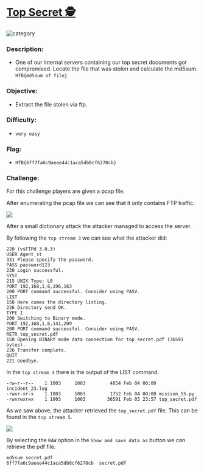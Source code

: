 #  [Top Secret 🕵️](#top-secret)
![category](https://img.shields.io/badge/category-forensics-orange)


### Description:
* One of our internal servers containing our top secret documents got compromised. Locate the file that was stolen and calculate the md5sum. `HTB{md5sum of file}`


### Objective:
* Extract the file stolen via ftp.


### Difficulty:
* `very easy` 


### Flag:
* `HTB{6ff7fa6c9aeee44c1aca5db8cf6278cb}`

### Challenge:

For this challenge players are given a pcap file.

After enumerating the pcap file we can see that it only contains FTP traffic.

![](https://i.imgur.com/mMHPxHK.png)

After a small dictionary attack the attacker managed to access the server.

By following the `tcp stream 3` we can see what the attacker did:

```
220 (vsFTPd 3.0.3)
USER Agent_st
331 Please specify the password.
PASS password123
230 Login successful.
SYST
215 UNIX Type: L8
PORT 192,168,1,6,196,163
200 PORT command successful. Consider using PASV.
LIST
150 Here comes the directory listing.
226 Directory send OK.
TYPE I
200 Switching to Binary mode.
PORT 192,168,1,6,141,209
200 PORT command successful. Consider using PASV.
RETR top_secret.pdf
150 Opening BINARY mode data connection for top_secret.pdf (36591 bytes).
226 Transfer complete.
QUIT
221 Goodbye.
```

In the `tcp stream 4` there is the output of the LIST command.

```
-rw-r--r--    1 1003     1003         4854 Feb 04 00:00 incident_23.log
-rwxr-xr-x    1 1003     1003         1752 Feb 04 00:00 mission_55.py
-rwxrwxrwx    1 1003     1003        36591 Feb 03 23:57 top_secret.pdf
```

As we saw above, the attacker retrieved the `top_secret.pdf` file. This can be found in the `tcp stream 5`.

![](https://i.imgur.com/CgzmdLZ.png)

By selecting the `RAW` option in the `Show and save data as` button we can retrieve the pdf file.

```consoles
md5sum secret.pdf 
6ff7fa6c9aeee44c1aca5db8cf6278cb  secret.pdf
```
